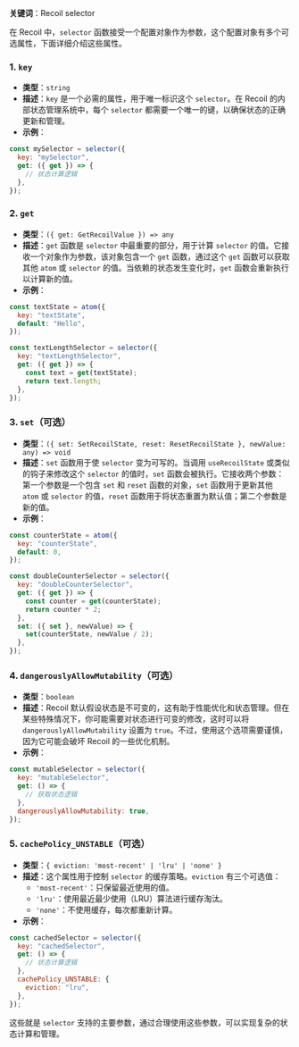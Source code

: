 **关键词**：Recoil selector

在 Recoil 中，`selector` 函数接受一个配置对象作为参数，这个配置对象有多个可选属性，下面详细介绍这些属性。

### 1. `key`

- **类型**：`string`
- **描述**：`key` 是一个必需的属性，用于唯一标识这个 `selector`。在 Recoil 的内部状态管理系统中，每个 `selector` 都需要一个唯一的键，以确保状态的正确更新和管理。
- **示例**：

```jsx
const mySelector = selector({
  key: "mySelector",
  get: ({ get }) => {
    // 状态计算逻辑
  },
});
```

### 2. `get`

- **类型**：`({ get: GetRecoilValue }) => any`
- **描述**：`get` 函数是 `selector` 中最重要的部分，用于计算 `selector` 的值。它接收一个对象作为参数，该对象包含一个 `get` 函数，通过这个 `get` 函数可以获取其他 `atom` 或 `selector` 的值。当依赖的状态发生变化时，`get` 函数会重新执行以计算新的值。
- **示例**：

```jsx
const textState = atom({
  key: "textState",
  default: "Hello",
});

const textLengthSelector = selector({
  key: "textLengthSelector",
  get: ({ get }) => {
    const text = get(textState);
    return text.length;
  },
});
```

### 3. `set`（可选）

- **类型**：`({ set: SetRecoilState, reset: ResetRecoilState }, newValue: any) => void`
- **描述**：`set` 函数用于使 `selector` 变为可写的。当调用 `useRecoilState` 或类似的钩子来修改这个 `selector` 的值时，`set` 函数会被执行。它接收两个参数：第一个参数是一个包含 `set` 和 `reset` 函数的对象，`set` 函数用于更新其他 `atom` 或 `selector` 的值，`reset` 函数用于将状态重置为默认值；第二个参数是新的值。
- **示例**：

```jsx
const counterState = atom({
  key: "counterState",
  default: 0,
});

const doubleCounterSelector = selector({
  key: "doubleCounterSelector",
  get: ({ get }) => {
    const counter = get(counterState);
    return counter * 2;
  },
  set: ({ set }, newValue) => {
    set(counterState, newValue / 2);
  },
});
```

### 4. `dangerouslyAllowMutability`（可选）

- **类型**：`boolean`
- **描述**：Recoil 默认假设状态是不可变的，这有助于性能优化和状态管理。但在某些特殊情况下，你可能需要对状态进行可变的修改，这时可以将 `dangerouslyAllowMutability` 设置为 `true`。不过，使用这个选项需要谨慎，因为它可能会破坏 Recoil 的一些优化机制。
- **示例**：

```jsx
const mutableSelector = selector({
  key: "mutableSelector",
  get: () => {
    // 获取状态逻辑
  },
  dangerouslyAllowMutability: true,
});
```

### 5. `cachePolicy_UNSTABLE`（可选）

- **类型**：`{ eviction: 'most-recent' | 'lru' | 'none' }`
- **描述**：这个属性用于控制 `selector` 的缓存策略。`eviction` 有三个可选值：
  - `'most-recent'`：只保留最近使用的值。
  - `'lru'`：使用最近最少使用（LRU）算法进行缓存淘汰。
  - `'none'`：不使用缓存，每次都重新计算。
- **示例**：

```jsx
const cachedSelector = selector({
  key: "cachedSelector",
  get: () => {
    // 状态计算逻辑
  },
  cachePolicy_UNSTABLE: {
    eviction: "lru",
  },
});
```

这些就是 `selector` 支持的主要参数，通过合理使用这些参数，可以实现复杂的状态计算和管理。
